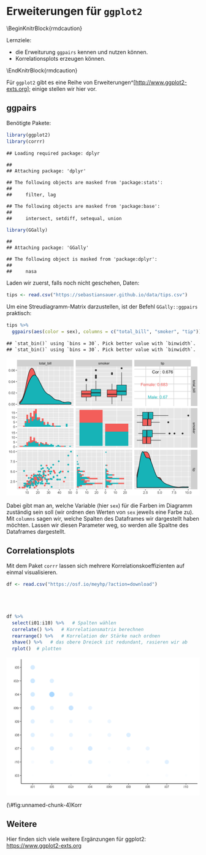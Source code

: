 # Erweiterungen für `ggplot2`


\BeginKnitrBlock{rmdcaution}<div class="rmdcaution">Lernziele:

- die Erweiturung `ggpairs` kennen und nutzen können.
- Korrelationsplots erzeugen können.

</div>\EndKnitrBlock{rmdcaution}


Für `ggplot2` gibt es eine Reihe von Erweiterungen^[http://www.ggplot2-exts.org]; einige stellen wir hier vor.


## ggpairs

Benötigte Pakete:

```r
library(ggplot2)
library(corrr)
```

```
## Loading required package: dplyr
```

```
## 
## Attaching package: 'dplyr'
```

```
## The following objects are masked from 'package:stats':
## 
##     filter, lag
```

```
## The following objects are masked from 'package:base':
## 
##     intersect, setdiff, setequal, union
```

```r
library(GGally)
```

```
## 
## Attaching package: 'GGally'
```

```
## The following object is masked from 'package:dplyr':
## 
##     nasa
```

Laden wir zuerst, falls noch nicht geschehen, Daten:


```r
tips <- read.csv("https://sebastiansauer.github.io/data/tips.csv") 
```


Um eine Streudiagramm-Matrix darzustellen, ist der Befehl `GGally::ggpairs` praktisch:


```r
tips %>% 
  ggpairs(aes(color = sex), columns = c("total_bill", "smoker", "tip"))
```

```
## `stat_bin()` using `bins = 30`. Pick better value with `binwidth`.
## `stat_bin()` using `bins = 30`. Pick better value with `binwidth`.
```

<img src="054_Vertiefung_ggplot2_files/figure-html/unnamed-chunk-3-1.png" width="672" />

Dabei gibt man an, welche Variable (hier `sex`) für die Farben im Diagramm zuständig sein soll (wir ordnen den Werten von `sex` jeweils eine Farbe zu). Mit `columns` sagen wir, welche Spalten des Dataframes wir dargestellt haben möchten. Lassen wir diesen Parameter weg, so werden alle Spaltne des Dataframes dargestellt.


## Correlationsplots
Mit dem Paket `corrr` lassen sich mehrere Korrelationskoeffizienten auf einmal visualisieren. 


```r
df <- read.csv("https://osf.io/meyhp/?action=download")




df %>% 
  select(i01:i10) %>%   # Spalten wählen
  correlate() %>%   # Korrelationsmatrix berechnen
  rearrange() %>%   # Korrelation der Stärke nach ordnen  
  shave() %>%   # das obere Dreieck ist redundant, rasieren wir ab
  rplot()  # plotten
```

<div class="figure">
<img src="054_Vertiefung_ggplot2_files/figure-html/unnamed-chunk-4-1.png" alt="Korr" width="672" />
<p class="caption">(\#fig:unnamed-chunk-4)Korr</p>
</div>

 

## Weitere
Hier finden sich viele weitere Ergänzungen für ggplot2: https://www.ggplot2-exts.org

